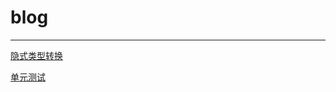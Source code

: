 # blog
**********************
[隐式类型转换](https://github.com/JavaScriptnoob1/blog/issues/1)

[单元测试](https://github.com/JavaScriptnoob1/blog/issues/2)
